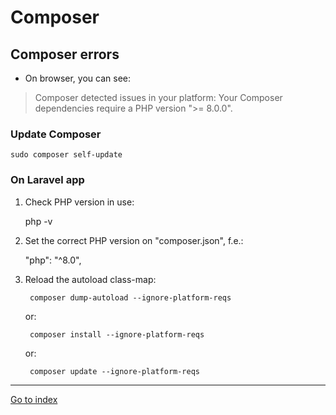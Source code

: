 # Composer

## Composer errors

 * On browser, you can see:

> Composer detected issues in your platform: Your Composer dependencies require a PHP version ">= 8.0.0".

### Update Composer

    sudo composer self-update

    
### On Laravel app

1. Check PHP version in use:

    php -v


2. Set the correct PHP version on "composer.json", f.e.:

    "php": "^8.0",


3. Reload the autoload class-map:

        composer dump-autoload --ignore-platform-reqs

    or:

        composer install --ignore-platform-reqs

    or:

        composer update --ignore-platform-reqs


***

[Go to index](../../README.md)
